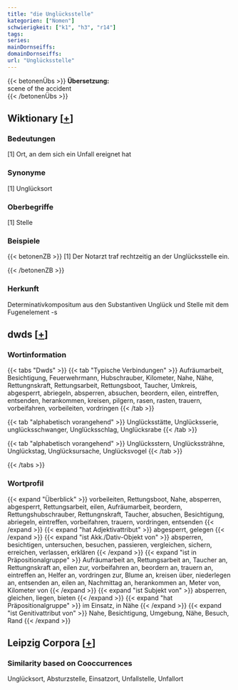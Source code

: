 ```yaml
---
title: "die Unglücksstelle"
kategorien: ["Nomen"]
schwierigkeit: ["k1", "h3", "r14"]
tags:
series:
mainDornseiffs:
domainDornseiffs:
url: "Unglücksstelle"
---
```


{{< betonenÜbs >}}
**Übersetzung:**  
scene of the  accident  
{{< /betonenÜbs >}}

## Wiktionary [[+](https://de.wiktionary.org/wiki/Unglücksstelle)]

### Bedeutungen
[1] Ort, an dem sich ein Unfall ereignet hat  

### Synonyme
[1] Unglücksort  

### Oberbegriffe
[1] Stelle  

### Beispiele
{{< betonenZB >}}
[1] Der Notarzt traf rechtzeitig an der Unglücksstelle ein.  

{{< /betonenZB >}}
### Herkunft
Determinativkompositum aus den Substantiven Unglück und Stelle mit dem Fugenelement -s  



## dwds [[+](https://www.dwds.de/wb/Unglücksstelle)]

### Wortinformation
{{< tabs "Dwds" >}}
{{< tab "Typische Verbindungen" >}}
Aufräumarbeit, Besichtigung, Feuerwehrmann, Hubschrauber, Kilometer, Nahe, Nähe, Rettungnskraft, Rettungsarbeit, Rettungsboot, Taucher, Umkreis, abgesperrt, abriegeln, absperren, absuchen, beordern, eilen, eintreffen, entsenden, herankommen, kreisen, pilgern, rasen, rasten, trauern, vorbeifahren, vorbeileiten, vordringen
{{< /tab >}}

{{< tab "alphabetisch vorangehend" >}}
Unglücksstätte, Unglücksserie, unglücksschwanger, Unglücksschlag, Unglücksrabe
{{< /tab >}}

{{< tab "alphabetisch vorangehend" >}}
Unglücksstern, Unglückssträhne, Unglückstag, Unglücksursache, Unglücksvogel
{{< /tab >}}

{{< /tabs >}}

### Wortprofil
{{< expand "Überblick" >}} vorbeileiten, Rettungsboot, Nahe, absperren, abgesperrt, Rettungsarbeit, eilen, Aufräumarbeit, beordern, Rettungshubschrauber, Rettungnskraft, Taucher, absuchen, Besichtigung, abriegeln, eintreffen, vorbeifahren, trauern, vordringen, entsenden {{< /expand >}}
{{< expand "hat Adjektivattribut" >}} abgesperrt, gelegen {{< /expand >}}
{{< expand "ist Akk./Dativ-Objekt von" >}} absperren, besichtigen, untersuchen, besuchen, passieren, vergleichen, sichern, erreichen, verlassen, erklären {{< /expand >}}
{{< expand "ist in Präpositionalgruppe" >}} Aufräumarbeit an, Rettungsarbeit an, Taucher an, Rettungnskraft an, eilen zur, vorbeifahren an, beordern an, trauern an, eintreffen an, Helfer an, vordringen zur, Blume an, kreisen über, niederlegen an, entsenden an, eilen an, Nachmittag an, herankommen an, Meter von, Kilometer von {{< /expand >}}
{{< expand "ist Subjekt von" >}} absperren, gleichen, liegen, bieten {{< /expand >}}
{{< expand "hat Präpositionalgruppe" >}} im Einsatz, in Nähe {{< /expand >}}
{{< expand "ist Genitivattribut von" >}} Nahe, Besichtigung, Umgebung, Nähe, Besuch, Rand {{< /expand >}}

## Leipzig Corpora [[+](https://corpora.uni-leipzig.de/en/res?word=Unglücksstelle&corpusId=deu_newscrawl-public_2018)]


### Similarity based on Cooccurrences
Unglücksort, Absturzstelle, Einsatzort, Unfallstelle, Unfallort

